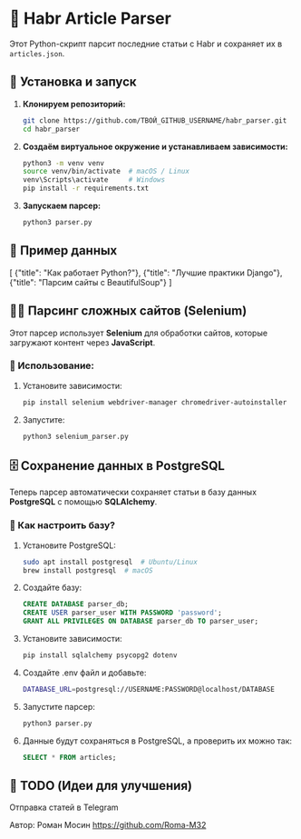 # 📰 Habr Article Parser

Этот Python-скрипт парсит последние статьи с Habr и сохраняет их в `articles.json`.

## 🚀 Установка и запуск

1. **Клонируем репозиторий:**
   ```bash
   git clone https://github.com/ТВОЙ_GITHUB_USERNAME/habr_parser.git
   cd habr_parser

2. **Создаём виртуальное окружение и устанавливаем зависимости:**
   ```bash
   python3 -m venv venv
   source venv/bin/activate  # macOS / Linux
   venv\Scripts\activate     # Windows
   pip install -r requirements.txt

3. **Запускаем парсер:**
   ```bash
   python3 parser.py

## 📌 Пример данных

[
    {"title": "Как работает Python?"},
    {"title": "Лучшие практики Django"},
    {"title": "Парсим сайты с BeautifulSoup"}
]

## 🕵️‍♂️ Парсинг сложных сайтов (Selenium)

Этот парсер использует **Selenium** для обработки сайтов, которые загружают контент через **JavaScript**.

### 📌 Использование:

1. Установите зависимости:
   ```bash
   pip install selenium webdriver-manager chromedriver-autoinstaller

2. Запустите:
   ```bash
   python3 selenium_parser.py

## 🗄 Сохранение данных в PostgreSQL

Теперь парсер автоматически сохраняет статьи в базу данных **PostgreSQL** с помощью **SQLAlchemy**.

### 📌 Как настроить базу?
1. Установите PostgreSQL:
   ```bash
   sudo apt install postgresql  # Ubuntu/Linux
   brew install postgresql  # macOS

2. Создайте базу:
   ```sql
   CREATE DATABASE parser_db;
   CREATE USER parser_user WITH PASSWORD 'password';
   GRANT ALL PRIVILEGES ON DATABASE parser_db TO parser_user;

3. Установите зависимости:
   ```bash
   pip install sqlalchemy psycopg2 dotenv

4. Создайте .env файл и добавьте:
   ```bash
   DATABASE_URL=postgresql://USERNAME:PASSWORD@localhost/DATABASE

5. Запустите парсер:
   ```bash
   python3 parser.py

6. Данные будут сохраняться в PostgreSQL, а проверить их можно так:
   ```sql
   SELECT * FROM articles;

## 🎯 TODO (Идеи для улучшения)
 Отправка статей в Telegram

 Автор: 
 Роман Мосин 
 https://github.com/Roma-M32